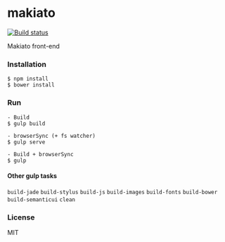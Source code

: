 # makiato
[![Build status](https://travis-ci.org/victorzki/makiato.svg?branch=master)](https://travis-ci.org/victorzki/makiato)

Makiato front-end

### Installation
```
$ npm install
$ bower install
```

### Run
```
- Build
$ gulp build

- browserSync (+ fs watcher)
$ gulp serve

- Build + browserSync
$ gulp

```

#### Other gulp tasks
`build-jade`
`build-stylus`
`build-js`
`build-images`
`build-fonts`
`build-bower`
`build-semanticui`
`clean`
### License
MIT
